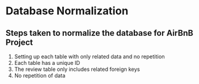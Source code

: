 # Database Normalization
## Steps taken to normalize the database for AirBnB Project
1. Setting up each table with only related data and no repetition
2. Each table has a unique ID
3. The review table only includes related foreign keys
4. No repetition of data